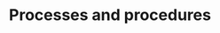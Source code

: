 ---
id: registration-committee-process
description: Processes and procedures that guide the registration committee
title: Processes and procedures
sidebar_position: 2

---